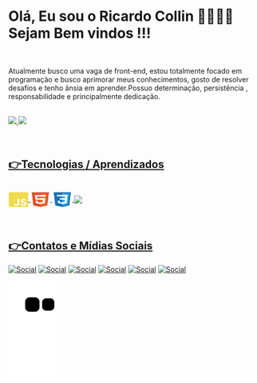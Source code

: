 
<div>
<h1> Olá, Eu sou o Ricardo Collin 👋👋🙂🙂 Sejam Bem vindos !!! </h1>


<br>


 <p> Atualmente busco uma vaga de front-end, estou totalmente focado em programação e busco aprimorar meus conhecimentos, gosto de resolver desafios e tenho ânsia em aprender.Possuo determinação, persistência , responsabilidade e principalmente dedicação.</p>
 
 <br>



<div>
  <a href="https://github.com/rafaballerini">
  <img height="180em" src="https://github-readme-stats.vercel.app/api?username=ricardocollin&show_icons=true&theme=rose_pine&include_all_commits=true&count_private=true"/>
  
  <img height="180em" src="https://github-readme-stats.vercel.app/api/top-langs/?username=ricardocollin&layout=compact&langs_count=7&theme=rose_pine"/>
</div>

<br>
<br>


</div>


<h2> <g-emoji class="g-emoji" alias="point_right" fallback-src="https://github.githubassets.com/images/icons/emoji/unicode/1f449.png">👉</g-emoji>Tecnologias / Aprendizados </h2>  

<div style="display: inline_block"><br>
  <img align="center" alt="Rc-Js" height="30" width="40" src="https://raw.githubusercontent.com/devicons/devicon/master/icons/javascript/javascript-plain.svg">
  <img align="center" alt="Rc-HTML" height="30" width="40" src="https://raw.githubusercontent.com/devicons/devicon/master/icons/html5/html5-original.svg">
  <img align="center" alt="Rc-CSS" height="30" width="40" src="https://raw.githubusercontent.com/devicons/devicon/master/icons/css3/css3-original.svg">
  <img align="center" width="35px" src="https://cdn.jsdelivr.net/gh/devicons/devicon/icons/bootstrap/bootstrap-original-wordmark.svg" />
  
  </div>
  
  <br>
  <br>

  


<div  dir="auto">  <h2> <g-emoji class="g-emoji" alias="point_right" fallback-src="https://github.githubassets.com/images/icons/emoji/unicode/1f449.png">👉</g-emoji>Contatos e Mídias Sociais</h2> 



[![Social](https://img.shields.io/badge/Instagram-E4405F?style=for-the-badge&logo=instagram&logoColor=white)](https://www.instagram.com/ricardocollinjunior/)
[![Social](https://img.shields.io/badge/LinkedIn-0077B5?style=for-the-badge&logo=linkedin&logoColor=white
)](https://www.linkedin.com/in/ricardo-collin-junior-a7a199220)
[![Social](https://img.shields.io/badge/Facebook-1877F2?style=for-the-badge&logo=facebook&logoColor=white
)](https://www.facebook.com/ricardo.collinjunior.9)
[![Social](https://img.shields.io/badge/Twitter-1DA1F2?style=for-the-badge&logo=twitter&logoColor=white
)](https://twitter.com/RicardoCollinJ1)
[![Social](https://img.shields.io/badge/Discord-7289DA?style=for-the-badge&logo=discord&logoColor=white)](http://discordapp.com/channels/691854417149820960)
[![Social](https://img.shields.io/badge/Telegram-2CA5E0?style=for-the-badge&logo=telegram&logoColor=white
)](https://t.me/ricardocollin)


![Snake animation](https://github.com/rafaballerini/rafaballerini/blob/output/github-contribution-grid-snake.svg)

</div>







